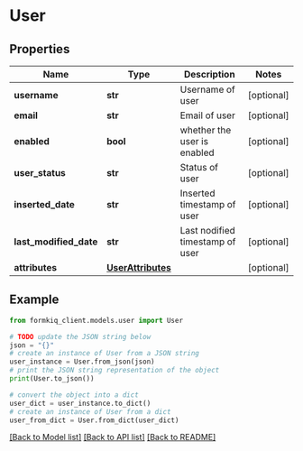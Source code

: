 # User


## Properties

Name | Type | Description | Notes
------------ | ------------- | ------------- | -------------
**username** | **str** | Username of user | [optional] 
**email** | **str** | Email of user | [optional] 
**enabled** | **bool** | whether the user is enabled | [optional] 
**user_status** | **str** | Status of user | [optional] 
**inserted_date** | **str** | Inserted timestamp of user | [optional] 
**last_modified_date** | **str** | Last nodified timestamp of user | [optional] 
**attributes** | [**UserAttributes**](UserAttributes.md) |  | [optional] 

## Example

```python
from formkiq_client.models.user import User

# TODO update the JSON string below
json = "{}"
# create an instance of User from a JSON string
user_instance = User.from_json(json)
# print the JSON string representation of the object
print(User.to_json())

# convert the object into a dict
user_dict = user_instance.to_dict()
# create an instance of User from a dict
user_from_dict = User.from_dict(user_dict)
```
[[Back to Model list]](../README.md#documentation-for-models) [[Back to API list]](../README.md#documentation-for-api-endpoints) [[Back to README]](../README.md)


